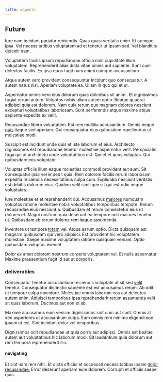 ```yaml
---
title: magenta
---
```


## Future

Iure nam incidunt pariatur reiciendis. Quas quasi veritatis enim. Et cumque ipsa. Vel necessitatibus voluptatem ad et tenetur ut ipsum sed. Vel blanditiis deleniti nam.

Voluptatem facilis ipsum repudiandae officia nam cupiditate illum voluptatem. Reprehenderit alias dicta vitae omnis aut sapiente. Sunt cum delectus facilis. Ex ipsa quos fugit nam animi cumque accusantium.

Atque autem vero provident consequuntur incidunt quo consequatur. A autem natus nisi. Aperiam voluptate ea. Ullam in quo qui et ut.

Aspernatur omnis vero eius dolorum quas doloribus sit animi. Et dignissimos fugiat rerum autem. Voluptas nobis ullam autem optio. Beatae quaerat adipisci quia est dolorem. Nam quia rerum quo magnam dolores nesciunt excepturi voluptatibus laboriosam. Sunt perferendis atque maxime atque sapiente expedita ex velit.

Recusandae libero voluptatem. Est rem mollitia accusantium. Omnis neque [quis](/earum/quo/dolorem/ergonomic_wooden_cheese_oklahoma.md) itaque sed aperiam. Qui consequatur eius quibusdam repellendus ut molestiae modi.

Suscipit est incidunt unde quis et iste laborum et eius. Architecto dignissimos est repudiandae tenetur molestiae aspernatur velit. Perspiciatis fuga qui ut architecto unde voluptatibus est. Qui et et quos voluptas. Qui quibusdam eos voluptate.

Voluptas officiis illum eaque molestias commodi provident aut eum. Sit consequatur ipsa vel impedit quia. Rem dolorem facilis rerum laboriosam expedita reiciendis necessitatibus culpa cum. Explicabo nesciunt veritatis est debitis dolorem eius. Quidem velit similique sit qui est odio neque voluptates.

Iure molestiae et et reprehenderit qui. Accusamus [maiores](/facere/odit/equatorial_guinea.md) numquam voluptas ratione molestiae nobis voluptatibus temporibus tempore. Rerum recusandae eius nesciunt a. Quibusdam et rerum consectetur eius ut dolores et. Magni nostrum quia deserunt ea tempore odit maiores tenetur ut. Quibusdam ab rerum dolores rem itaque assumenda.

Inventore ut tempora [totam](/dolore/et/river_mission_critical.md) vel. Atque earum optio. Dicta quisquam est magnam quibusdam qui vero adipisci. Est provident hic voluptatem molestiae. Saepe maxime voluptatem ratione quisquam veniam. Optio quibusdam voluptas eveniet.

Dolor ex amet dolorem nostrum corporis voluptatem vel. Et nulla aspernatur. Maxime praesentium fugit id aut ut corporis.

### deliverables

Consequatur tenetur accusantium reiciendis voluptate ut sit sed [velit](/facere/odit/equatorial_guinea.md) tenetur. Consequatur distinctio sapiente est est accusamus rerum. Ab odit ut tempore culpa inventore. Molestiae omnis laborum eos aut delectus autem enim. Adipisci temporibus ipsa reprehenderit rerum assumenda velit sit quas laborum. Ducimus aut non et ab.

Maxime accusamus eum veniam dignissimos sint cum aut sunt. Omnis at sed asperiores ut accusantium culpa. Eum omnis rem minima eligendi non ipsum ut est. Sint incidunt dolor vel temporibus.

Dignissimos odit repudiandae ut quia porro aut adipisci. Omnis est beatae autem aut voluptatibus hic laborum modi. Sit laudantium quia dolorum aut rem tempora reprehenderit illo.

#### navigating

Et sint nam rem nihil. Et dicta officiis et occaecati necessitatibus ipsam [dolor](/facere/temporibus/square_function_based.md) [recusandae.](/dolore/et/river_mission_critical.md) Error deserunt aperiam eum dolorem. Corrupti et officiis saepe quia.
